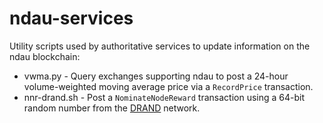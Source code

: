 # ndau-services

Utility scripts used by authoritative services to update information on the ndau blockchain:
* vwma.py - Query exchanges supporting ndau to post a 24-hour volume-weighted moving average price via a `RecordPrice` transaction.
* nnr-drand.sh - Post a `NominateNodeReward` transaction using a 64-bit random number from the [DRAND](https://drand.org) network.
